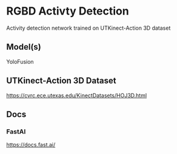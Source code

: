 # RGBD Activty Detection

Activity detection network trained on UTKinect-Action 3D dataset

## Model(s)
YoloFusion

## UTKinect-Action 3D Dataset
https://cvrc.ece.utexas.edu/KinectDatasets/HOJ3D.html

## Docs
### FastAI
https://docs.fast.ai/